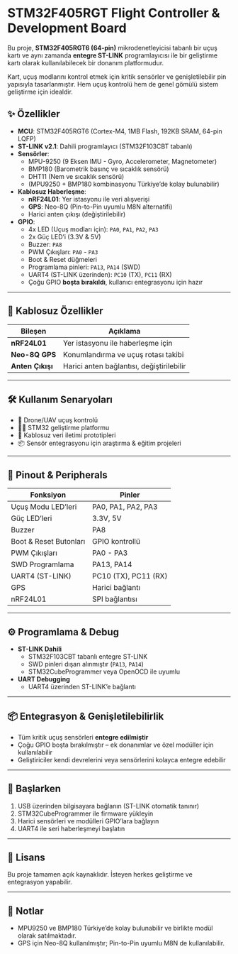 #  STM32F405RGT Flight Controller & Development Board

Bu proje, **STM32F405RGT6 (64-pin)** mikrodenetleyicisi tabanlı bir uçuş kartı ve aynı zamanda **entegre ST-LINK** programlayıcısı ile bir geliştirme kartı olarak kullanılabilecek bir donanım platformudur.  

Kart, uçuş modlarını kontrol etmek için kritik sensörler ve genişletilebilir pin yapısıyla tasarlanmıştır. Hem uçuş kontrolü hem de genel gömülü sistem geliştirme için idealdir.



## ✨ Özellikler

- **MCU**: STM32F405RGT6 (Cortex-M4, 1MB Flash, 192KB SRAM, 64-pin LQFP)
- **ST-LINK v2.1**: Dahili programlayıcı (STM32F103CBT tabanlı)
- **Sensörler**:
  - MPU-9250 (9 Eksen IMU - Gyro, Accelerometer, Magnetometer)
  - BMP180 (Barometrik basınç ve sıcaklık sensörü)
  - DHT11 (Nem ve sıcaklık sensörü)
  - (MPU9250 + BMP180 kombinasyonu Türkiye’de kolay bulunabilir)
- **Kablosuz Haberleşme**:
  - **nRF24L01**: Yer istasyonu ile veri alışverişi
  - **GPS**: Neo-8Q (Pin-to-Pin uyumlu M8N alternatifi)
  - Harici anten çıkışı (değiştirilebilir)
- **GPIO**:
  - 4x LED (Uçuş modları için): `PA0`, `PA1`, `PA2`, `PA3`
  - 2x Güç LED’i (3.3V & 5V)
  - Buzzer: `PA8`
  - PWM Çıkışları: `PA0` - `PA3`
  - Boot & Reset düğmeleri
  - Programlama pinleri: `PA13`, `PA14` (SWD)
  - UART4 (ST-LINK üzerinden): `PC10` (TX), `PC11` (RX)
  - Çoğu GPIO **boşta bırakıldı**, kullanıcı entegrasyonu için hazır

---

## 📡 Kablosuz Özellikler

| Bileşen        | Açıklama                                    |
|----------------|---------------------------------------------|
| **nRF24L01**   | Yer istasyonu ile haberleşme için           |
| **Neo-8Q GPS** | Konumlandırma ve uçuş rotası takibi         |
| **Anten Çıkışı**| Harici anten bağlantısı, değiştirilebilir   |

---

## 🛠️ Kullanım Senaryoları

- 🚁 Drone/UAV uçuş kontrolü
- 🧑‍💻 STM32 geliştirme platformu
- 📡 Kablosuz veri iletimi prototipleri
- 📦 Sensör entegrasyonu için araştırma & eğitim projeleri

---

## 🔌 Pinout & Peripherals

| Fonksiyon             | Pinler             |
|-----------------------|---------------------|
| Uçuş Modu LED’leri    | PA0, PA1, PA2, PA3  |
| Güç LED’leri          | 3.3V, 5V            |
| Buzzer                | PA8                 |
| Boot & Reset Butonları| GPIO kontrollü      |
| PWM Çıkışları         | PA0 - PA3           |
| SWD Programlama       | PA13, PA14          |
| UART4 (ST-LINK)       | PC10 (TX), PC11 (RX)|
| GPS                   | Harici bağlantı     |
| nRF24L01              | SPI bağlantısı      |

---

## ⚙️ Programlama & Debug

- **ST-LINK Dahili**
  - STM32F103CBT tabanlı entegre ST-LINK
  - SWD pinleri dışarı alınmıştır (`PA13`, `PA14`)
  - STM32CubeProgrammer veya OpenOCD ile uyumlu
- **UART Debugging**
  - UART4 üzerinden ST-LINK’e bağlantı

---

## 📦 Entegrasyon & Genişletilebilirlik

- Tüm kritik uçuş sensörleri **entegre edilmiştir**  
- Çoğu GPIO boşta bırakılmıştır – ek donanımlar ve özel modüller için kullanılabilir
- Geliştiriciler kendi devrelerini veya sensörlerini kolayca entegre edebilir

---

## 🚀 Başlarken

1. USB üzerinden bilgisayara bağlanın (ST-LINK otomatik tanınır)
2. STM32CubeProgrammer ile firmware yükleyin
3. Harici sensörleri ve modülleri GPIO’lara bağlayın
4. UART4 ile seri haberleşmeyi başlatın

---

## 📃 Lisans

Bu proje tamamen açık kaynaklıdır. İsteyen herkes geliştirme ve entegrasyon yapabilir.

---

## 📝 Notlar
- MPU9250 ve BMP180 Türkiye’de kolay bulunabilir ve birlikte modül olarak satılmaktadır.
- GPS için Neo-8Q kullanılmıştır; Pin-to-Pin uyumlu M8N de kullanılabilir.
